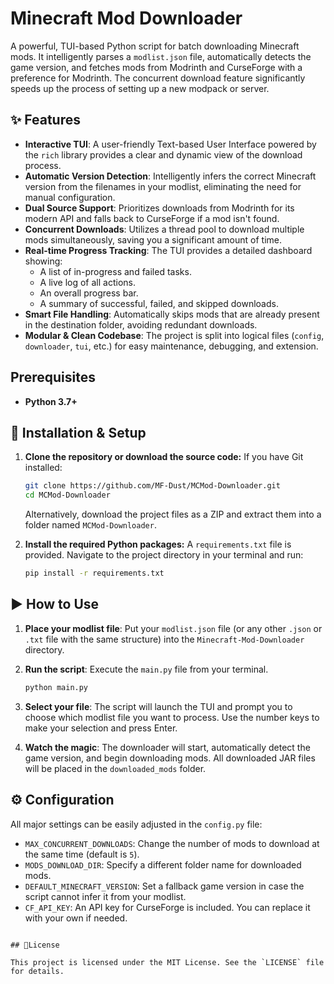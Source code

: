 # Minecraft Mod Downloader

A powerful, TUI-based Python script for batch downloading Minecraft mods. It intelligently parses a `modlist.json` file, automatically detects the game version, and fetches mods from Modrinth and CurseForge with a preference for Modrinth. The concurrent download feature significantly speeds up the process of setting up a new modpack or server.


## ✨ Features

- **Interactive TUI**: A user-friendly Text-based User Interface powered by the `rich` library provides a clear and dynamic view of the download process.
- **Automatic Version Detection**: Intelligently infers the correct Minecraft version from the filenames in your modlist, eliminating the need for manual configuration.
- **Dual Source Support**: Prioritizes downloads from Modrinth for its modern API and falls back to CurseForge if a mod isn't found.
- **Concurrent Downloads**: Utilizes a thread pool to download multiple mods simultaneously, saving you a significant amount of time.
- **Real-time Progress Tracking**: The TUI provides a detailed dashboard showing:
    - A list of in-progress and failed tasks.
    - A live log of all actions.
    - An overall progress bar.
    - A summary of successful, failed, and skipped downloads.
- **Smart File Handling**: Automatically skips mods that are already present in the destination folder, avoiding redundant downloads.
- **Modular & Clean Codebase**: The project is split into logical files (`config`, `downloader`, `tui`, etc.) for easy maintenance, debugging, and extension.

## Prerequisites

-   **Python 3.7+**

## 🚀 Installation & Setup

1.  **Clone the repository or download the source code:**
    If you have Git installed:
    ```bash
    git clone https://github.com/MF-Dust/MCMod-Downloader.git
    cd MCMod-Downloader
    ```
    Alternatively, download the project files as a ZIP and extract them into a folder named `MCMod-Downloader`.

2.  **Install the required Python packages:**
    A `requirements.txt` file is provided. Navigate to the project directory in your terminal and run:
    ```bash
    pip install -r requirements.txt
    ```

## ▶️ How to Use

1.  **Place your modlist file**: Put your `modlist.json` file (or any other `.json` or `.txt` file with the same structure) into the `Minecraft-Mod-Downloader` directory.

2.  **Run the script**: Execute the `main.py` file from your terminal.
    ```bash
    python main.py
    ```

3.  **Select your file**: The script will launch the TUI and prompt you to choose which modlist file you want to process. Use the number keys to make your selection and press Enter.

4.  **Watch the magic**: The downloader will start, automatically detect the game version, and begin downloading mods. All downloaded JAR files will be placed in the `downloaded_mods` folder.

## ⚙️ Configuration

All major settings can be easily adjusted in the `config.py` file:

-   `MAX_CONCURRENT_DOWNLOADS`: Change the number of mods to download at the same time (default is `5`).
-   `MODS_DOWNLOAD_DIR`: Specify a different folder name for downloaded mods.
-   `DEFAULT_MINECRAFT_VERSION`: Set a fallback game version in case the script cannot infer it from your modlist.
-   `CF_API_KEY`: An API key for CurseForge is included. You can replace it with your own if needed.

```

## 📜License

This project is licensed under the MIT License. See the `LICENSE` file for details.
